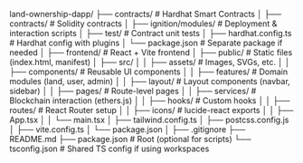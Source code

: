land-ownership-dapp/
├── contracts/                       # Hardhat Smart Contracts
│   ├── contracts/                  # Solidity contracts
│   ├── ignition/modules/                    # Deployment & interaction scripts
│   ├── test/                       # Contract unit tests
│   ├── hardhat.config.ts           # Hardhat config with plugins
│   └── package.json                # Separate package if needed
│
├── frontend/                        # React + Vite frontend
│   ├── public/                     # Static files (index.html, manifest)
│   ├── src/
│   │   ├── assets/                 # Images, SVGs, etc.
│   │   ├── components/            # Reusable UI components
│   │   ├── features/              # Domain modules (land, user, admin)
│   │   ├── layout/                # Layout components (navbar, sidebar)
│   │   ├── pages/                 # Route-level pages
│   │   ├── services/              # Blockchain interaction (ethers.js)
│   │   ├── hooks/                 # Custom hooks
│   │   ├── routes/                # React Router setup
│   │   ├── icons/                 # lucide-react exports
│   │   ├── App.tsx
│   │   └── main.tsx
│   ├── tailwind.config.ts
│   ├── postcss.config.js
│   ├── vite.config.ts
│   └── package.json
│
├── .gitignore
├── README.md
├── package.json                    # Root (optional for scripts)
└── tsconfig.json                   # Shared TS config if using workspaces